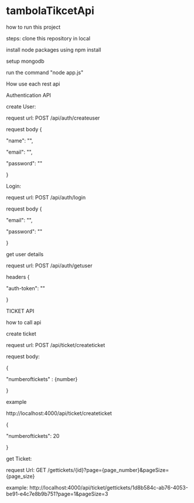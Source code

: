 # tambolaTikcetApi
how to run this project

steps:
clone this repository in local

install node packages using npm install

setup mongodb

run the command "node app.js"

How use each rest api


Authentication API

create User:

request url: POST /api/auth/createuser

request body
{

  "name": "",
  
  "email": "",
  
  "password": ""
  
}


Login:

request url: POST /api/auth/login

request body
{

  "email": "",
  
  "password": ""
  
}



get user details

request url: POST /api/auth/getuser

headers
{

  "auth-token": ""
  
}




TICKET API


how to call api 

create ticket

request url: POST /api/ticket/createticket

request body:

{

  "numberoftickets" : {number}
  
}

example

http://localhost:4000/api/ticket/createticket

{

  "numberoftickets": 20
  
}

get Ticket:

request Url: GET /gettickets/{id}?page={page_number}&pageSize={page_size}


example: http://localhost:4000/api/ticket/gettickets/1d8b584c-ab76-4053-be91-e4c7e8b9b751?page=1&pageSize=3

